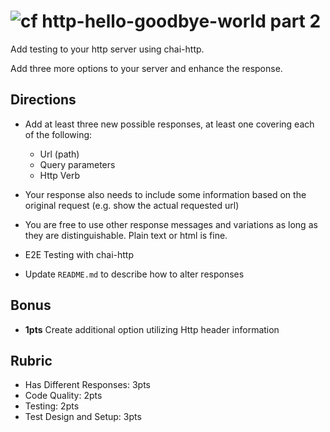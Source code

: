 ![cf](https://i.imgur.com/7v5ASc8.png) http-hello-goodbye-world part 2
======

Add testing to your http server using chai-http.

Add three more options to your server and enhance the response.

## Directions

* Add at least three new possible responses, at least one covering each of the following:
	* Url (path)
	* Query parameters
	* Http Verb
	
* Your response also needs to include some information based on the original request (e.g. show the actual requested url)
	
* You are free to use other response messages and variations as long as they are distinguishable. 
Plain text or html is fine.
	
* E2E Testing with chai-http

* Update `README.md` to describe how to alter responses 

## Bonus

* **1pts** Create additional option utilizing Http header information

## Rubric

* Has Different Responses: 3pts
* Code Quality: 2pts
* Testing: 2pts
* Test Design and Setup: 3pts
